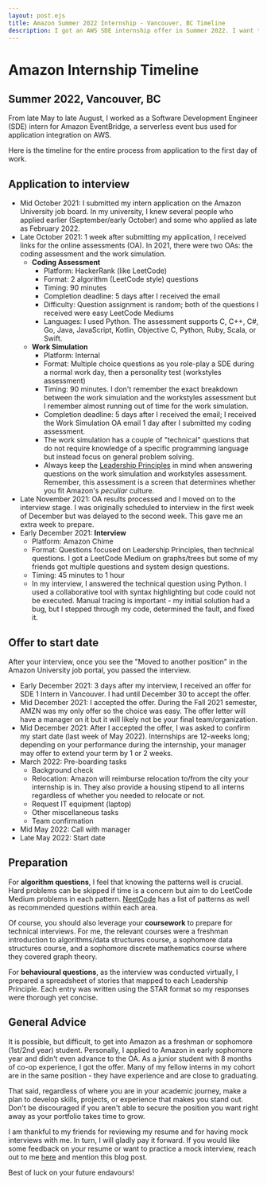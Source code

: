 ```yaml
---
layout: post.ejs
title: Amazon Summer 2022 Internship - Vancouver, BC Timeline
description: I got an AWS SDE internship offer in Summer 2022. I want to share the timeline of my application, interview, and post-offer process!
---
```

# Amazon Internship Timeline
## Summer 2022, Vancouver, BC 

From late May to late August, I worked as a Software Development Engineer (SDE) intern for Amazon EventBridge, a serverless event bus used for application integration on AWS.

Here is the timeline for the entire process from application to the first day of work.

## Application to interview

- Mid October 2021: I submitted my intern application on the Amazon University job board. In my university, I knew several people who applied earlier (September/early October) and some who applied as late as February 2022.
- Late October 2021: 1 week after submitting my application, I received links for the online assessments (OA). In 2021, there were two OAs: the coding assessment and the work simulation.
	- **Coding Assessment**
		- Platform: HackerRank (like LeetCode)
		- Format: 2 algorithm (LeetCode style) questions
		- Timing: 90 minutes
		- Completion deadline: 5 days after I received the email
		- Difficulty: Question assignment is random; both of the questions I received were easy LeetCode Mediums
		- Languages: I used Python. The assessment supports C, C++, C#, Go, Java, JavaScript, Kotlin, Objective C, Python, Ruby, Scala, or Swift.
	- **Work Simulation**
		- Platform: Internal
		- Format: Multiple choice questions as you role-play a SDE during a normal work day, then a personality test (workstyles assessment)
		- Timing: 90 minutes. I don't remember the exact breakdown between the work simulation and the workstyles assessment but I remember almost running out of time for the work simulation.
		- Completion deadline: 5 days after I received the email; I received the Work Simulation OA email 1 day after I submitted my coding assessment.
		- The work simulation has a couple of "technical" questions that do not require knowledge of a specific programming language but instead focus on general problem solving.
		- Always keep the [Leadership Principles](https://www.amazon.jobs/en/principles) in mind when answering questions on the work simulation and workstyles assessment. Remember, this assessment is a screen that determines whether you fit Amazon's *peculiar* culture.
- Late November 2021: OA results processed and I moved on to the interview stage. I was originally scheduled to interview in the first week of December but was delayed to the second week. This gave me an extra week to prepare.
- Early December 2021: **Interview**
	- Platform: Amazon Chime
	- Format: Questions focused on Leadership Principles, then technical questions. I got a LeetCode Medium on graphs/trees but some of my friends got multiple questions and system design questions.
	- Timing: 45 minutes to 1 hour
	- In my interview, I answered the technical question using Python. I used a collaborative tool with syntax highlighting but code could not be executed. Manual tracing is important - my initial solution had a bug, but I stepped through my code, determined the fault, and fixed it.

## Offer to start date
After your interview, once you see the "Moved to another position" in the Amazon University job portal, you passed the interview.

- Early December 2021: 3 days after my interview, I received an offer for SDE 1 Intern in Vancouver. I had until December 30 to accept the offer.
- Mid December 2021: I accepted the offer. During the Fall 2021 semester, AMZN was my only offer so the choice was easy. The offer letter will have a manager on it but it will likely not be your final team/organization.
- Mid December 2021: After I accepted the offer, I was asked to confirm my start date (last week of May 2022). Internships are 12-weeks long; depending on your performance during the internship, your manager may offer to extend your term by 1 or 2 weeks.
- March 2022: Pre-boarding tasks
	- Background check
	- Relocation: Amazon will reimburse relocation to/from the city your internship is in. They also provide a housing stipend to all interns regardless of whether you needed to relocate or not.
	- Request IT equipment (laptop)
	- Other miscellaneous tasks
	- Team confirmation
- Mid May 2022: Call with manager
- Late May 2022: Start date

## Preparation

For **algorithm questions**, I feel that knowing the patterns well is crucial. Hard problems can be skipped if time is a concern but aim to do LeetCode Medium problems in each pattern. [NeetCode](https://neetcode.io/practice) has a list of patterns as well as recommended questions within each area.

Of course, you should also leverage your **coursework** to prepare for technical interviews. For me, the relevant courses were a freshman introduction to algorithms/data structures course, a sophomore data structures course, and a sophomore discrete mathematics course where they covered graph theory.

For **behavioural questions**, as the interview was conducted virtually, I prepared a spreadsheet of stories that mapped to each Leadership Principle. Each entry was written using the STAR format so my responses were thorough yet concise.

## General Advice

It is possible, but difficult, to get into Amazon as a freshman or sophomore (1st/2nd year) student. Personally, I applied to Amazon in early sophomore year and didn't even advance to the OA. As a junior student with 8 months of co-op experience, I got the offer. Many of my fellow interns in my cohort are in the same position - they have experience and are close to graduating.

That said, regardless of where you are in your academic journey, make a plan to develop skills, projects, or experience that makes you stand out. Don't be discouraged if you aren't able to secure the position you want right away as your portfolio takes time to grow.

I am thankful to my friends for reviewing my resume and for having mock interviews with me. In turn, I will gladly pay it forward. If you would like some feedback on your resume or want to practice a mock interview, reach out to me [here](https://oliverxie.com/contact) and mention this blog post.

Best of luck on your future endavours!